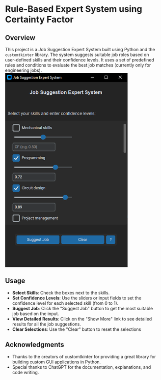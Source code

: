 # Rule-Based Expert System using Certainty Factor

## Overview
This project is a Job Suggestion Expert System built using Python and the `customtkinter` library. The system suggests suitable job roles based on user-defined skills and their confidence levels. It uses a set of predefined rules and conditions to evaluate the best job matches (currently only for engineering jobs).
![Job Suggestion System Screenshot](images/screenshot.png)

## Usage
- **Select Skills**: Check the boxes next to the skills.
- **Set Confidence Levels**: Use the sliders or input fields to set the confidence level for each selected skill (from 0 to 1).
- **Suggest Job**: Click the "Suggest Job" button to get the most suitable job based on the input.
- **View Detailed Results**: Click on the "Show More" link to see detailed results for all the job suggestions.
- **Clear Selections**: Use the "Clear" button to reset the selections

## Acknowledgments
- Thanks to the creators of customtkinter for providing a great library for building custom GUI applications in Python.
- Special thanks to ChatGPT for the documentation, explanations, and code writing.
